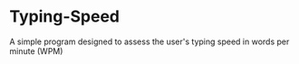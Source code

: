 # Typing-Speed
A simple program designed to assess the user's typing speed in words per minute (WPM)
